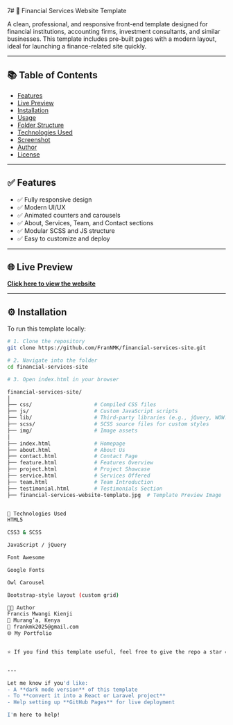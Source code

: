 7# 💼 Financial Services Website Template

A clean, professional, and responsive front-end template designed for financial institutions, accounting firms, investment consultants, and similar businesses. This template includes pre-built pages with a modern layout, ideal for launching a finance-related site quickly.

---

## 📚 Table of Contents

- [Features](#features)
- [Live Preview](#live-preview)
- [Installation](#installation)
- [Usage](#usage)
- [Folder Structure](#folder-structure)
- [Technologies Used](#technologies-used)
- [Screenshot](#screenshot)
- [Author](#author)
- [License](#license)

---

## ✅ Features

- ✅ Fully responsive design
- ✅ Modern UI/UX
- ✅ Animated counters and carousels
- ✅ About, Services, Team, and Contact sections
- ✅ Modular SCSS and JS structure
- ✅ Easy to customize and deploy

---

## 🌐 Live Preview

**[Click here to view the website](https://frannmk.github.io/financial-services-site/)**  

---

## ⚙️ Installation

To run this template locally:

```bash
# 1. Clone the repository
git clone https://github.com/FranNMK/financial-services-site.git

# 2. Navigate into the folder
cd financial-services-site

# 3. Open index.html in your browser

financial-services-site/
│
├── css/                    # Compiled CSS files
├── js/                     # Custom JavaScript scripts
├── lib/                    # Third-party libraries (e.g., jQuery, WOW.js)
├── scss/                   # SCSS source files for custom styles
├── img/                    # Image assets
│
├── index.html              # Homepage
├── about.html              # About Us
├── contact.html            # Contact Page
├── feature.html            # Features Overview
├── project.html            # Project Showcase
├── service.html            # Services Offered
├── team.html               # Team Introduction
├── testimonial.html        # Testimonials Section
├── financial-services-website-template.jpg  # Template Preview Image


🧰 Technologies Used
HTML5

CSS3 & SCSS

JavaScript / jQuery

Font Awesome

Google Fonts

Owl Carousel

Bootstrap-style layout (custom grid)

👨‍💻 Author
Francis Mwangi Kienji
📍 Murang’a, Kenya
📧 frankmk2025@gmail.com
🌐 My Portfolio


⭐ If you find this template useful, feel free to give the repo a star on GitHub!


---

Let me know if you'd like:
- A **dark mode version** of this template
- To **convert it into a React or Laravel project**
- Help setting up **GitHub Pages** for live deployment

I'm here to help!


